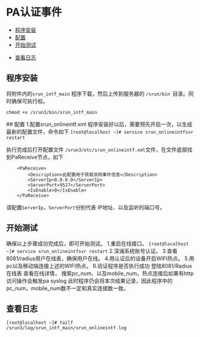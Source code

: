 ﻿# PA认证事件

- [程序安装](#install)
- [配置](#setting)
- [开始测试](#testing)
* [查看日志](#checkinglog)

## <span id="install">程序安装</span>

将附件内的`srun_intf_main` 程序下载，然后上传到服务器的 `/srun/bin `目录。同时确保可执行权。

```linux
chmod +x /srun3/bin/srun_intf_main
```

##<span id ="setting"> 配置</span>
1.配置srun_onlineintf.xml
程序安装好以后，需要预先开启一次，以生成最新的配置文件，命令如下
`[root@localhost ~]# service srun_onlineintfsvr restart `


执行完成后打开配置文件 `/srun3/etc/srun_onlineintf.xml`文件，在文件底部找到PaReceive节点，如下
```
    <PaReceive>
        <Description>此配置用于获取派网事件信息</Description>
        <ServerIp>0.0.0.0</ServerIp>
        <ServerPort>9527</ServerPort>
        <IsEnable>0</IsEnable>
    </PaReceive>
```
请配置`ServerIp`，`ServerPort`分别代表 IP地址、以及监听的端口号。
## <span id ="testing">开始测试</testing>

确保以上步骤成功完成后，即可开始测试。
1.重启在线接口。
`[root@localhost ~]# service srun_onlineintfsvr restart`
2.深澜系统账号认证。
3.查看8081/radius用户在线表，确保用户在线。
4.用认证后的设备开启WIFI热点。
5.用pc以及移动端连接上述的WIFI热点。
6.验证程序是否执行成功
登陆8081/Radius在线表 查看在线详情， 搜索pc_num、以及mobile_num，热点连接后如果有http访问操作会触发pa syslog 此时程序仍会将本次结果记录，因此程序中的pc_num，mobile_num数不一定和真实连接数一致。

## <span id="checkinglog">查看日志</span>
`[root@localhost ~]# tailf /srun3/log/srun_intf_main/srun_onlineintf.log`
